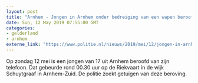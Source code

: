 ```yaml
---
layout: post
title: "Arnhem - Jongen in Arnhem onder bedreiging van een wapen beroofd van telefoon"
date: Sun, 12 May 2019 07:55:00 GMT
categories: 
- gelderland 
- arnhem 
externe_link: "https://www.politie.nl/nieuws/2019/mei/12/jongen-in-arnhem-onder-bedreiging-van-een-wapen-beroofd-van-telefoon.html"
---
```


Op zondag 12 mei is een jongen van 17 uit Arnhem beroofd van zijn telefoon. Dat gebeurde rond 00.30 uur op de Riekvaart in de wijk Schuytgraaf in Arnhem-Zuid. De politie zoekt getuigen van deze beroving.
